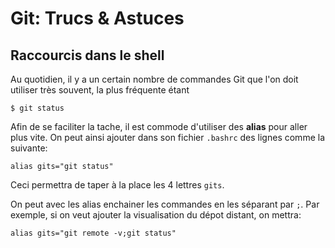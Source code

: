 # Git: Trucs & Astuces

## Raccourcis dans le shell

Au quotidien, il y a un certain nombre de commandes Git que l'on doit utiliser très souvent, la plus fréquente étant
```
$ git status
```

Afin de se faciliter la tache, il est commode d'utiliser des **alias** pour aller plus vite.
On peut ainsi ajouter dans son fichier `.bashrc` des lignes comme la suivante:
```
alias gits="git status"
```
Ceci permettra de taper à la place les 4 lettres `gits`.

On peut avec les alias enchainer les commandes en les séparant par `;`.
Par exemple, si on veut ajouter la visualisation du dépot distant, on mettra:
```
alias gits="git remote -v;git status"
```


